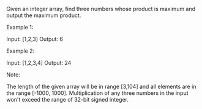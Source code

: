 Given an integer array, find three numbers whose product is maximum and output the maximum product.

Example 1:

Input: [1,2,3]
Output: 6


Example 2:

Input: [1,2,3,4]
Output: 24


Note:

The length of the given array will be in range [3,104] and all elements are in the range [-1000, 1000].
Multiplication of any three numbers in the input won't exceed the range of 32-bit signed integer.